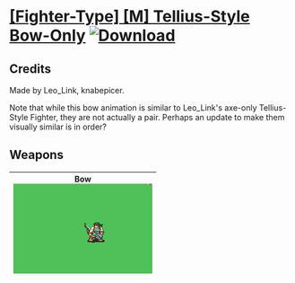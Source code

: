 # [\[Fighter-Type\] \[M\] Tellius-Style Bow-Only](./) [![Download](https://img.shields.io/badge/Download-%5BFighter--Type%5D%20%5BM%5D%20Tellius-Style%20Bow-Only-red)](https://minhaskamal.github.io/DownGit/#/home?url=https://github.com/Klokinator/FE-Repo/tree/main/Battle%20Animations/Infantry%20-%20(Axe)%20Fighters%20and%20Warriors/%5BFighter-Type%5D%20%5BM%5D%20Tellius-Style%20Bow-Only)
## Credits

Made by Leo_Link, knabepicer.

Note that while this bow animation is similar to Leo_Link's axe-only Tellius-Style Fighter, they are not actually a pair. Perhaps an update to make them visually similar is in order?

## Weapons

| <b>Bow</b><br/><img alt="Bow animation" src="./5.%20Bow/Bow.gif"/> |
| :---: |
